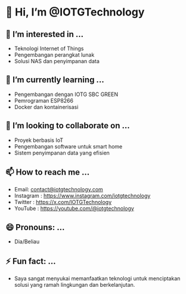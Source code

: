 # 👋 Hi, I’m @IOTGTechnology

## 👀 I’m interested in ...
- Teknologi Internet of Things
- Pengembangan perangkat lunak
- Solusi NAS dan penyimpanan data

## 🌱 I’m currently learning ...
- Pengembangan dengan IOTG SBC GREEN
- Pemrograman ESP8266
- Docker dan kontainerisasi

## 💞️ I’m looking to collaborate on ...
- Proyek berbasis IoT
- Pengembangan software untuk smart home
- Sistem penyimpanan data yang efisien

## 📫 How to reach me ...
- Email: contact@iotgtechnology.com
- Instagram : https://www.instagram.com/iotgtechnology
- Twitter : https://x.com/IOTGTechnology
- YouTube : https://youtube.com/@iotgtechnology

## 😄 Pronouns: ...
- Dia/Beliau

## ⚡ Fun fact: ...
- Saya sangat menyukai memanfaatkan teknologi untuk menciptakan solusi yang ramah lingkungan dan berkelanjutan.

